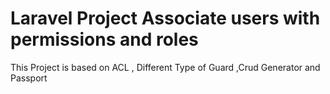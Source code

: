 # Laravel Project Associate users with permissions and roles
This Project is based on ACL , Different Type of Guard ,Crud Generator and Passport
